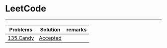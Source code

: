 LeetCode
====

****

|Problems|Solution|remarks|
|:------:|:------:|:-----:|
|[135.Candy](https://leetcode.com/problems/candy/description/)|[Accepted](https://github.com/wmjtxt/LeetCode/blob/master/135%20Candy.cc)||
